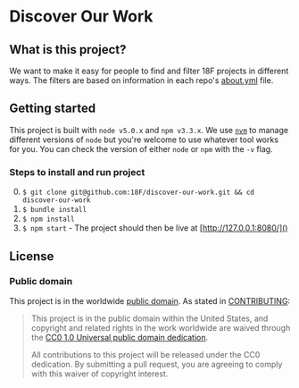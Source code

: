# Discover Our Work

## What is this project?

We want to make it easy for people to find and filter 18F projects in different ways. The filters are based on information in each repo's [about.yml](https://github.com/18F/about_yml) file. 

## Getting started

This project is built with `node v5.0.x` and `npm v3.3.x`. We use [`nvm`](https://github.com/creationix/nvm) to manage different versions of `node` but you're welcome to use whatever tool works for you. You can check the version of either `node` or `npm` with the `-v` flag.

### Steps to install and run project

0. `$ git clone git@github.com:18F/discover-our-work.git && cd discover-our-work`
0. `$ bundle install`
0. `$ npm install`
0. `$ npm start` - The project should then be live at [http://127.0.0.1:8080/]()


## License

### Public domain

This project is in the worldwide [public domain](LICENSE.md). As stated in [CONTRIBUTING](CONTRIBUTING.md):

> This project is in the public domain within the United States, and copyright and related rights in the work worldwide are waived through the [CC0 1.0 Universal public domain dedication](https://creativecommons.org/publicdomain/zero/1.0/).
>
> All contributions to this project will be released under the CC0 dedication. By submitting a pull request, you are agreeing to comply with this waiver of copyright interest.
